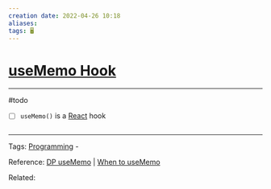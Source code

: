 ```yaml
---
creation date: 2022-04-26 10:18
aliases: 
tags: 🖥️
---
```


# [useMemo Hook](useMemo%20Hook.md)
---
#todo 
- [ ] `useMemo()` is a [React](./React.md) hook 




```

```



---
Tags: [Programming](Programming.md) - 

Reference: [DP useMemo](https://dmitripavlutin.com/react-usememo-hook/) | [When to useMemo](https://dmitripavlutin.com/use-react-memo-wisely/)

Related: 